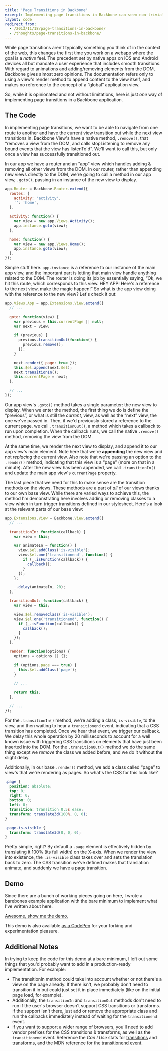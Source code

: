 ```yaml
---
title: 'Page Transitions in Backbone'
excerpt: Implementing page transitions in Backbone can seem non-trivial given the overall lack of opinion that Backbone provides. Here's an opinionated way to implement transitions by adding/removing CSS classes and leveraging CSS transitions.
layout: code
redirect_from:
  - /2013/11/18/page-transitions-in-backbone/
  - /thoughts/page-transitions-in-backbone/
---
```


While page transitions aren't typically something you think of in the context of the web, this changes the first time you work on a webapp where the goal is a _native_ feel. The precedent set by native apps on iOS and Android devices all but mandate a user experience that includes smooth transitions. With regard to animations and adding/removing elements from the DOM, Backbone gives almost zero opinions. The documentation refers only to using a view's render method to append content to the view itself, and makes no reference to the concept of a “global” application view.

So, while it is opinionated and not without limitations, here is just _one_ way of implementing page transitions in a Backbone application.

## The Code

In implementing page transitions, we want to be able to navigate from one route to another and have the current view transition out while the next view transitions in. Backbone View's have a native method, `.remove()`, that “removes a view from the DOM, and calls stopListening to remove any bound events that the view has listenTo'd”. We'll want to call this, but only once a view has successfully transitioned out.

In our app we have a router and an “app” view which handles adding & removing all other views from the DOM. In our router, rather than appending new views directly to the DOM, we're going to call a method in our app view, `.goto()`, passing in an instance of the new view to display.

```js
app.Router = Backbone.Router.extend({
  routes: {
    activity: 'activity',
    '': 'home',
  },

  activity: function() {
    var view = new app.Views.Activity();
    app.instance.goto(view);
  },

  home: function() {
    var view = new app.Views.Home();
    app.instance.goto(view);
  },
});
```

Simple stuff here. `app.instance` is a reference to our instance of the main app view, and the important part is letting that main view handle anything related to the DOM. The router is doing its job by essentially saying, “Ok, we hit this route, which corresponds to this view. HEY APP! Here's a reference to the next view, make the magic happen!” So what is the app view doing with the reference to the new view? Let's check it out:

```js
app.Views.App = app.Extensions.View.extend({
  // ...

  goto: function(view) {
    var previous = this.currentPage || null;
    var next = view;

    if (previous) {
      previous.transitionOut(function() {
        previous.remove();
      });
    }

    next.render({ page: true });
    this.$el.append(next.$el);
    next.transitionIn();
    this.currentPage = next;
  },

  // ...
});
```

Our app view's `.goto()` method takes a single parameter: the new view to display. When we enter the method, the first thing we do is define the “previous”, or what is still the _current_, view, as well as the “next” view, the one we've passed in. Then, if we'd previously stored a reference to the current page, we call `.transitionOut()`, a method which takes a callback to run upon completion. When the callback runs, we call the native `.remove()` method, removing the view from the DOM.

At the same time, we render the next view to display, and append it to our app view's main element. Note here that we're **appending** the new view and not _replacing_ the current view. Also note that we're passing an option to the `.render()` method, indicating that this view is a “page” (more on that in a minute). After the new view has been appended, we call `.transitionIn()` and update the main app view's `currentPage` property.

The last piece that we need for this to make sense are the transition methods on the views. These methods are a part of _all_ of our views thanks to our own base view. While there are varied ways to achieve this, the method I'm demonstrating here involves adding or removing classes to a view which in turn trigger transitions defined in our stylesheet. Here's a look at the relevant parts of our base view:

```js
app.Extensions.View = Backbone.View.extend({
  // ...

  transitionIn: function(callback) {
    var view = this;

    var animateIn = function() {
      view.$el.addClass('is-visible');
      view.$el.one('transitionend', function() {
        if (_.isFunction(callback)) {
          callback();
        }
      });
    };

    _.delay(animateIn, 20);
  },

  transitionOut: function(callback) {
    var view = this;

    view.$el.removeClass('is-visible');
    view.$el.one('transitionend', function() {
      if (_.isFunction(callback)) {
        callback();
      }
    });
  },

  render: function(options) {
    options = options || {};

    if (options.page === true) {
      this.$el.addClass('page');
    }

    // ...

    return this;
  },

  // ...
});
```

For the `.transitionIn()` method, we're adding a class, `is-visible`, to the view, and then waiting to hear a `transitionend` event, indicating that a CSS transition has completed. Once we hear that event, we trigger our callback. We delay this whole operation by 20 milliseconds to account for a well known issue with triggering CSS transitions on elements that have just been inserted into the DOM. For the `.transitionOut()` method we do the same thing except we _remove_ the class we added before, and we do it without the slight delay.

Additionally, in our base `.render()` method, we add a class called “page” to view's that we're rendering as pages. So what's the CSS for this look like?

```css
.page {
  position: absolute;
  top: 0;
  right: 0;
  bottom: 0;
  left: 0;
  transition: transition 0.5s ease;
  transform: translate3d(100%, 0, 0);
}

.page.is-visible {
  transform: translate3d(0, 0, 0);
}
```

Pretty simple, right? By default a `.page` element is effectively hidden by translating it 100% (its full width) on the X-axis. When we render the view into existence, the `.is-visible` class takes over and sets the translation back to zero. The CSS transition we've defined makes that translation animate, and suddenly we have a page transition.

## Demo

Since there are a bunch of working pieces going on here, I wrote a barebones example application with the bare minimum to implement what I've written about here.

[Awesome, show me the demo.](/labs/backbone-page-transitions)

This demo is also available [as a CodePen](http://codepen.io/mikefowler/pen/Aiyfj) for your forking and experimentation pleasure.

## Additional Notes

In trying to keep the code for this demo at a bare minimum, I left out some things that you'd probably want to add in a production-ready implementation. For example:

- The transitionIn method could take into account whether or not there's a view on the page already. If there isn't, we probably don't need to transition it in but could just set it in place immediately (like on the initial page load, for example).
- Additionally, the `transitionIn` and `transitionOut` methods don't need to run if the user's browser doesn't support CSS transitions or transforms. If the support isn't there, just add or remove the appropriate class and run the callbacks immediately instead of waiting for the `transitionend` event.
- If you want to support a wider range of browsers, you'll need to add vendor prefixes for the CSS transitions & transforms, as well as the `transitionend` event. Reference the _Can I Use_ stats for [transitions](http://caniuse.com/#search=transition) and [transforms](http://caniuse.com/#search=transform), and the MDN reference for the [transitionend event](https://developer.mozilla.org/en-US/docs/Web/Reference/Events/transitionend).

